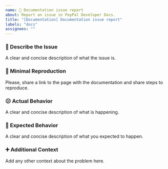 ```yaml
---
name: 📙 Documentation issue report
about: Report an issue in PayPal Developer Docs.
title: "[Documentation] Documentation issue report"
labels: "docs"
assignees: ""
---
```


### 📙 Describe the Issue

A clear and concise description of what the issue is.

### 🔬 Minimal Reproduction

Please, share a link to the page with the documentation and share steps to reproduce.

### 😕 Actual Behavior

A clear and concise description of what is happening.

### 🤔 Expected Behavior

A clear and concise description of what you expected to happen.

### ➕ Additional Context

Add any other context about the problem here.
